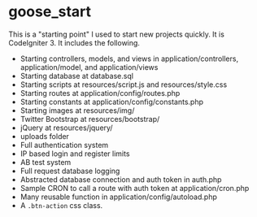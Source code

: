 <h1>goose_start</h1>

<p>This is a "starting point" I used to start new projects quickly. It is CodeIgniter 3. It includes the following.</p>

<ul>
	<li>Starting controllers, models, and views in application/controllers, application/model, and application/views</li>
	<li>Starting database at database.sql</li>
	<li>Starting scripts at resources/script.js and resources/style.css</li>
	<li>Starting routes at application/config/routes.php</li>
	<li>Starting constants at application/config/constants.php</li>
	<li>Starting images at resources/img/</li>
	<li>Twitter Bootstrap at resources/bootstrap/</li>
	<li>jQuery at resources/jquery/</li>
	<li>uploads folder</li>
	<li>Full authentication system</li>
	<li>IP based login and register limits</li>
	<li>AB test system</li>
	<li>Full request database logging</li>
	<li>Abstracted database connection and auth token in auth.php</li>
	<li>Sample CRON to call a route with auth token at application/cron.php</li>
	<li>Many reusable function in application/config/autoload.php</li>
	<li>A <code>.btn-action</code> css class.</li>
</ul>